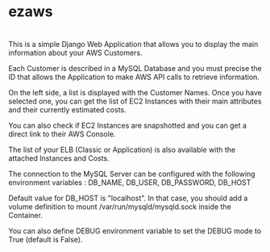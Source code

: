# ezaws 
#

This is a simple Django Web Application that allows you to display
the main information about your AWS Customers.

Each Customer is described in a MySQL Database and you must precise
the ID that allows the Application to make AWS API calls to retrieve information.

On the left side, a list is displayed with the Customer Names. Once you have
selected one, you can get the list of EC2 Instances with their main attributes
and their currently estimated costs.

You can also check if EC2 Instances are snapshotted and you can get a direct link
to their AWS Console.

The list of your ELB (Classic or Application) is also available with the attached Instances and Costs.

The connection to the MySQL Server can be configured with the following environment variables :
    DB_NAME, DB_USER, DB_PASSWORD, DB_HOST

Default value for DB_HOST is "localhost". In that case, you should add a volume definition to mount /var/run/mysqld/mysqld.sock inside the Container.

You can also define DEBUG environment variable to set the DEBUG mode to True (default is False).

